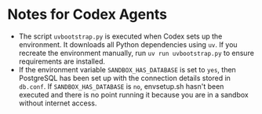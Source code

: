 # Notes for Codex Agents

- The script `uvbootstrap.py` is executed when Codex sets up the environment. It downloads all Python dependencies using `uv`. If you recreate the environment manually, run `uv run uvbootstrap.py` to ensure requirements are installed.
- If the environment variable `SANDBOX_HAS_DATABASE` is set to `yes`, then PostgreSQL has been set up with the connection details stored in `db.conf`. If `SANDBOX_HAS_DATABASE` is `no`, envsetup.sh hasn't been executed and there is no point running it because you are in a sandbox without internet access.
